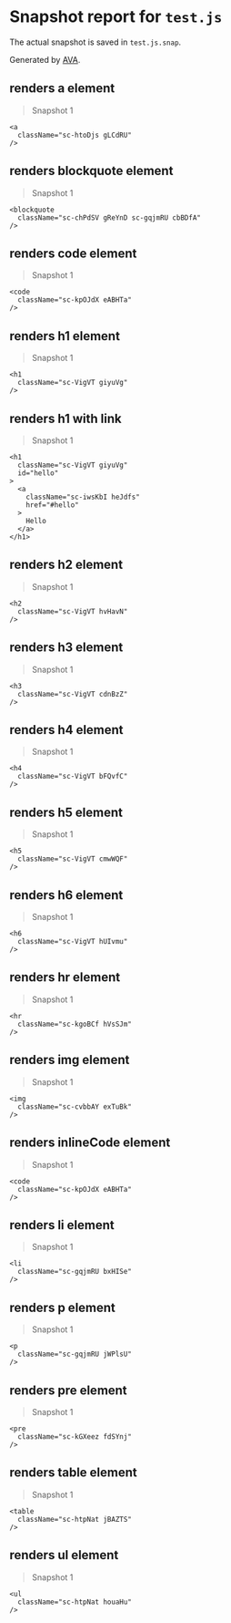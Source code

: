 # Snapshot report for `test.js`

The actual snapshot is saved in `test.js.snap`.

Generated by [AVA](https://ava.li).

## renders a element

> Snapshot 1

    <a
      className="sc-htoDjs gLCdRU"
    />

## renders blockquote element

> Snapshot 1

    <blockquote
      className="sc-chPdSV gReYnD sc-gqjmRU cbBDfA"
    />

## renders code element

> Snapshot 1

    <code
      className="sc-kpOJdX eABHTa"
    />

## renders h1 element

> Snapshot 1

    <h1
      className="sc-VigVT giyuVg"
    />

## renders h1 with link

> Snapshot 1

    <h1
      className="sc-VigVT giyuVg"
      id="hello"
    >
      <a
        className="sc-iwsKbI heJdfs"
        href="#hello"
      >
        Hello
      </a>
    </h1>

## renders h2 element

> Snapshot 1

    <h2
      className="sc-VigVT hvHavN"
    />

## renders h3 element

> Snapshot 1

    <h3
      className="sc-VigVT cdnBzZ"
    />

## renders h4 element

> Snapshot 1

    <h4
      className="sc-VigVT bFQvfC"
    />

## renders h5 element

> Snapshot 1

    <h5
      className="sc-VigVT cmwWQF"
    />

## renders h6 element

> Snapshot 1

    <h6
      className="sc-VigVT hUIvmu"
    />

## renders hr element

> Snapshot 1

    <hr
      className="sc-kgoBCf hVsSJm"
    />

## renders img element

> Snapshot 1

    <img
      className="sc-cvbbAY exTuBk"
    />

## renders inlineCode element

> Snapshot 1

    <code
      className="sc-kpOJdX eABHTa"
    />

## renders li element

> Snapshot 1

    <li
      className="sc-gqjmRU bxHISe"
    />

## renders p element

> Snapshot 1

    <p
      className="sc-gqjmRU jWPlsU"
    />

## renders pre element

> Snapshot 1

    <pre
      className="sc-kGXeez fdSYnj"
    />

## renders table element

> Snapshot 1

    <table
      className="sc-htpNat jBAZTS"
    />

## renders ul element

> Snapshot 1

    <ul
      className="sc-htpNat houaHu"
    />
